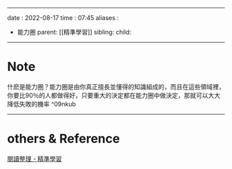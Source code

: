 
---
date : 2022-08-17
time : 07:45
aliases :
- 能力圈
parent: [[精準學習]]
sibling:
child: 

---

# Note
什麽是能力圈？能力圈是由你真正擅長並懂得的知識組成的，而且在這些領域裡，你要比90％的人都做得好，只要重大的決定都在能力圈中做決定，那就可以大大降低失敗的機率 ^09nkub


---
# others &  Reference
[閱讀整理 - 精準學習](閱讀整理%20-%20精準學習.md)

